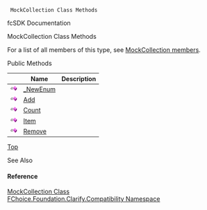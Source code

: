 ﻿     MockCollection Class Methods                                                   

fcSDK Documentation

MockCollection Class Methods

For a list of all members of this type, see [MockCollection members](FChoice.Foundation.Clarify.Compatibility~FChoice.Foundation.Clarify.Compatibility.MockCollection_members.md).

Public Methods

|   | Name | Description |
| --- | --- | --- |
| ![Public Method](dotnetimages/publicMethod.png) | [_NewEnum](FChoice.Foundation.Clarify.Compatibility~FChoice.Foundation.Clarify.Compatibility.MockCollection~_NewEnum.md) |   |
| ![Public Method](dotnetimages/publicMethod.png) | [Add](FChoice.Foundation.Clarify.Compatibility~FChoice.Foundation.Clarify.Compatibility.MockCollection~Add.md) |   |
| ![Public Method](dotnetimages/publicMethod.png) | [Count](FChoice.Foundation.Clarify.Compatibility~FChoice.Foundation.Clarify.Compatibility.MockCollection~Count.md) |   |
| ![Public Method](dotnetimages/publicMethod.png) | [Item](FChoice.Foundation.Clarify.Compatibility~FChoice.Foundation.Clarify.Compatibility.MockCollection~Item.md) |   |
| ![Public Method](dotnetimages/publicMethod.png) | [Remove](FChoice.Foundation.Clarify.Compatibility~FChoice.Foundation.Clarify.Compatibility.MockCollection~Remove.md) |   |

[Top](#top)

See Also

#### Reference

[MockCollection Class](FChoice.Foundation.Clarify.Compatibility~FChoice.Foundation.Clarify.Compatibility.MockCollection.md)  
[FChoice.Foundation.Clarify.Compatibility Namespace](FChoice.Foundation.Clarify.Compatibility~FChoice.Foundation.Clarify.Compatibility_namespace.md)